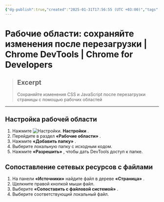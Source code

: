 ```yaml
---
{"dg-publish":true,"created":"2025-01-31T17:56:55 (UTC +03:00)","tags":[],"source":"https://developer.chrome.com/docs/devtools/workspaces?hl=ru","author":"Kayce Basques","permalink":"/projects/extentions/dev-tools/workspace/","dgPassFrontmatter":true}
---
```



# Рабочие области: сохраняйте изменения после перезагрузки  |  Chrome DevTools  |  Chrome for Developers

> ## Excerpt
> Сохраняйте изменения CSS и JavaScript после перезагрузки страницы с помощью рабочих областей

---

## Настройка рабочей области

1.  Нажмите ![Настройки.](https://developer.chrome.com/static/docs/devtools/workspaces/image/settings-9a57024e463ae.svg?hl=ru) **Настройки** .
2.  Перейдите в раздел **«Рабочие области»** .
3.  Нажмите **«Добавить папку»** .
4.  Выберите локальную папку с исходным кодом.
5.  Нажмите **«Разрешить»** , чтобы дать DevTools доступ к папке.

## Сопоставление сетевых ресурсов с файлами

1.  На панели **«Источники»** найдите файл в дереве **«Страница»** .
2.  Щелкните правой кнопкой мыши файл.
3.  Выберите **«Сопоставить с файловой системой»** .
4.  Выберите соответствующий локальный файл. 